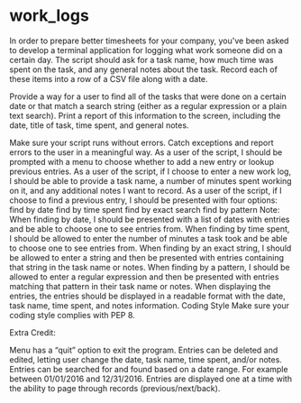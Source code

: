 # work_logs
In order to prepare better timesheets for your company, you've been asked to develop a terminal application for logging what work someone did on a certain day. The script should ask for a task name, how much time was spent on the task, and any general notes about the task. Record each of these items into a row of a CSV file along with a date.

Provide a way for a user to find all of the tasks that were done on a certain date or that match a search string (either as a regular expression or a plain text search). Print a report of this information to the screen, including the date, title of task, time spent, and general notes.


Make sure your script runs without errors. Catch exceptions and report errors to the user in a meaningful way.
As a user of the script, I should be prompted with a menu to choose whether to add a new entry or lookup previous entries.
As a user of the script, if I choose to enter a new work log, I should be able to provide a task name, a number of minutes spent working on it, and any additional notes I want to record.
As a user of the script, if I choose to find a previous entry, I should be presented with four options:
find by date
find by time spent
find by exact search
find by pattern
Note:
When finding by date, I should be presented with a list of dates with entries and be able to choose one to see entries from.
When finding by time spent, I should be allowed to enter the number of minutes a task took and be able to choose one to see entries from.
When finding by an exact string, I should be allowed to enter a string and then be presented with entries containing that string in the task name or notes.
When finding by a pattern, I should be allowed to enter a regular expression and then be presented with entries matching that pattern in their task name or notes.
When displaying the entries, the entries should be displayed in a readable format with the date, task name, time spent, and notes information.
Coding Style
Make sure your coding style complies with PEP 8.

Extra Credit:

Menu has a “quit” option to exit the program.
Entries can be deleted and edited, letting user change the date, task name, time spent, and/or notes.
Entries can be searched for and found based on a date range. For example between 01/01/2016 and 12/31/2016.
Entries are displayed one at a time with the ability to page through records (previous/next/back).